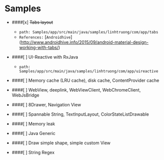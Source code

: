 # Samples
- ####[x] ~~Tabs layout~~
  + `path: Samples/app/src/main/java/samples/linhtruong/com/app/tabs`
  + `References:` [`Androidhive`] (http://www.androidhive.info/2015/09/android-material-design-working-with-tabs/)

- ####[ ] UI-Reactive with RxJava
  + `path: Samples/app/src/main/java/samples/linhtruong/com/app/uireactive`

- ####[ ] Memory cache (LRU cache), disk cache, ContentProvider cache

- ####[ ] WebView, deeplink, WebViewClient, WebChromeClient, WebJsBridge

- ####[ ] 8Drawer, Navigation View

- ####[ ] Spannable String, TextInputLayout, ColorStateListDrawable

- ####[ ] Memory leak

- ####[ ] Java Generic

- ####[ ] Draw simple shape, simple custom View

- ####[ ] String Regex

